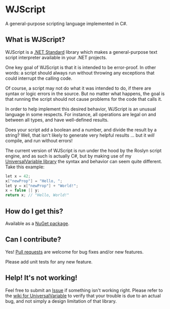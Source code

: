 # WJScript
A general-purpose scripting language implemented in C#.

## What is WJScript?
WJScript is a [.NET Standard](https://docs.microsoft.com/en-us/dotnet/standard/net-standard) library which makes a general-purpose text script interpreter available in your .NET projects.

One key goal of WJScript is that it is intended to be error-proof. In other words: a script should always run without throwing any exceptions that could interrupt the calling code.

Of course, a script may not do what it was intended to do, if there are syntax or logic errors in the source. But no matter what happens, the goal is that running the script should not cause problems for the code that calls it.

In order to help implement this desired behavior, WJScript is an unusual language in some respects. For instance, all operations are legal on and between all types, and have well-defined results.

Does your script add a boolean and a number, and divide the result by a string? Well, that isn't likely to generate very helpful results ... but it *will* compile, and run without errors!

The current version of WJScript is run under the hood by the Roslyn script engine, and as such is actually C#, but by making use of my [UniversalVariable library](https://github.com/WilStead/UniversalVariable) the syntax and behavior can seem quite different. Take this example:
```c#
let x = 42;
x["newProp"] = "Hello, ";
let y = x["newProp"] + "World!";
x = false || y;
return x; // "Hello, World!"
```

## How do I get this?
Available as a [NuGet package](https://www.nuget.org/packages/WJScriptParser).

## Can I contribute?
Yes! [Pull requests](https://help.github.com/articles/about-pull-requests/) are welcome for bug fixes and/or new features.

Please add unit tests for any new feature.

## Help! It's not working!
Feel free to submit an [Issue](https://help.github.com/articles/about-issues/) if something isn't working right. Please refer to the [wiki for UniversalVariable](https://github.com/WilStead/UniversalVariable/wiki) to verify that your trouble is due to an actual bug, and not simply a design limitation of that library.